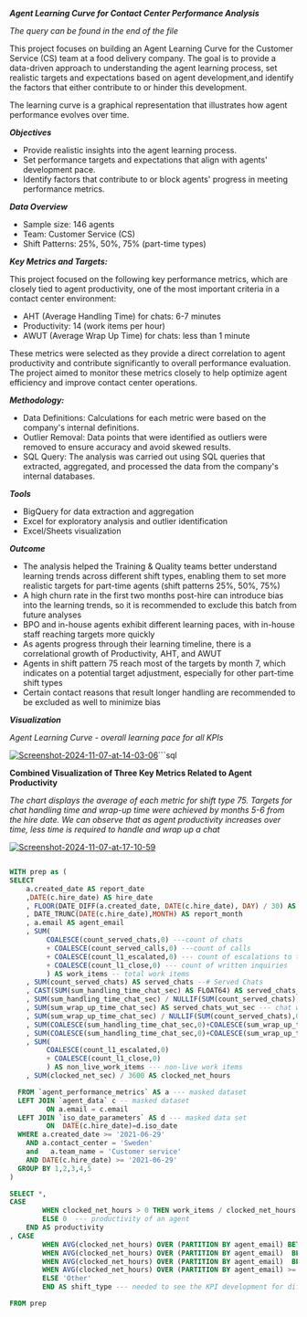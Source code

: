
***Agent Learning Curve for Contact Center Performance Analysis***

*The query can be found in the end of the file*

This project focuses on building an Agent Learning Curve for the Customer Service (CS) team at a food delivery company.
The goal is to provide a data-driven approach to understanding the agent learning process, set realistic targets and expectations based on agent development,and identify the factors that either contribute to or hinder this development.

The learning curve is a graphical representation that illustrates how agent performance evolves over time.

***Objectives***
- Provide realistic insights into the agent learning process.
- Set performance targets and expectations that align with agents' development pace.
- Identify factors that contribute to or block agents' progress in meeting performance metrics.

***Data Overview***
- Sample size: 146 agents
- Team: Customer Service (CS)
- Shift Patterns: 25%, 50%, 75% (part-time types)

***Key Metrics and Targets:***

This project focused on the following key performance metrics, which are closely tied to agent productivity, one of the most important criteria in a contact center environment:

- AHT (Average Handling Time) for chats: 6-7 minutes
- Productivity: 14 (work items per hour)
- AWUT (Average Wrap Up Time) for chats: less than 1 minute

These metrics were selected as they provide a direct correlation to agent productivity and contribute significantly to overall performance evaluation. The project aimed to monitor these metrics closely to help optimize agent efficiency and improve contact center operations.

***Methodology:***
- Data Definitions: Calculations for each metric were based on the company's internal definitions.
- Outlier Removal: Data points that were identified as outliers were removed to ensure accuracy and avoid skewed results.
- SQL Query: The analysis was carried out using SQL queries that extracted, aggregated, and processed the data from the company's internal databases.

***Tools***
- BigQuery for data extraction and aggregation
- Excel for exploratory analysis and outlier identification
- Excel/Sheets visualization

***Outcome***

- The analysis helped the Training & Quality teams better understand learning trends across different shift types, enabling them to set more realistic targets for part-time agents (shift patterns 25%, 50%, 75%)
- A high churn rate in the first two months post-hire can introduce bias into the learning trends, so it is recommended to exclude this batch from future analyses
- BPO and in-house agents exhibit different learning paces, with in-house staff reaching targets more quickly
- As agents progress through their learning timeline, there is a correlational growth of Productivity, AHT, and AWUT
- Agents in shift pattern 75 reach most of the targets by month 7, which indicates on a potential target adjustment, especially for other part-time shift types
- Certain contact reasons that result longer handling are recommended to be excluded as well to minimize bias

***Visualization***

*Agent Learning Curve - overall learning pace for all KPIs*

<a href="https://ibb.co/SmFsXkb"><img src="https://i.ibb.co/YdHR75m/Screenshot-2024-11-07-at-14-03-06.png" alt="Screenshot-2024-11-07-at-14-03-06" border="0"></a>```sql

**Combined Visualization of Three Key Metrics Related to Agent Productivity**

*The chart displays the average of each metric for shift type 75. Targets for chat handling time and wrap-up time were achieved by months 5-6 from the hire date. We can observe that as agent productivity increases over time, less time is required to handle and wrap up a chat*

<a href="https://ibb.co/C7GmTgm"><img src="https://i.ibb.co/4TrK5zK/Screenshot-2024-11-07-at-17-10-59.png" alt="Screenshot-2024-11-07-at-17-10-59" border="0"></a>


```sql

WITH prep as (
SELECT 
    a.created_date AS report_date
    ,DATE(c.hire_date) AS hire_date
    , FLOOR(DATE_DIFF(a.created_date, DATE(c.hire_date), DAY) / 30) AS monthly_stage --- required to group performance metrics of agents from hire date to evaluate KPI progression
    , DATE_TRUNC(DATE(c.hire_date),MONTH) AS report_month
    , a.email AS agent_email
    , SUM(
         COALESCE(count_served_chats,0) ---count of chats
         + COALESCE(count_served_calls,0) ---count of calls
         + COALESCE(count_l1_escalated,0) --- count of escalations to the second line of support
         + COALESCE(count_l1_close,0) --- count of written inquiries
         ) AS work_items -- total work items 
    , SUM(count_served_chats) AS served_chats --# Served Chats
    , CAST(SUM(sum_handling_time_chat_sec) AS FLOAT64) AS served_chats_ht_sec --- chat handling time
    , SUM(sum_handling_time_chat_sec) / NULLIF(SUM(count_served_chats),0) / 60 AS served_chats_aht --- AVG chat handling time
    , SUM(sum_wrap_up_time_chat_sec) AS served_chats_wut_sec --- chat wrap-up time in seconds
    , SUM(sum_wrap_up_time_chat_sec) / NULLIF(SUM(count_served_chats),0) / 60 AS served_chats_awut --- AVG chat wrap up time in seconds
    , SUM(COALESCE(sum_handling_time_chat_sec,0)+COALESCE(sum_wrap_up_time_chat_sec,0)) AS served_chats_tht_sec --- total chat handling time (handling+wrap up)
    , SUM(COALESCE(sum_handling_time_chat_sec,0)+COALESCE(sum_wrap_up_time_chat_sec,0)) / NULLIF(SUM(count_served_chats),0) / 60 AS served_chats_atht --- AVG chat total handling time
    , SUM(
         COALESCE(count_l1_escalated,0)
         + COALESCE(count_l1_close,0)
         ) AS non_live_work_items --- non-live work items
    , SUM(clocked_net_sec) / 3600 AS clocked_net_hours

  FROM `agent_performance_metrics` AS a --- masked dataset
  LEFT JOIN `agent_data` c -- masked dataset
         ON a.email = c.email
  LEFT JOIN `iso_date_parameters` AS d --- masked data set
         ON  DATE(c.hire_date)=d.iso_date
  WHERE a.created_date >= '2021-06-29'
    AND a.contact_center = 'Sweden'
    and   a.team_name = 'Customer service'
    AND DATE(c.hire_date) >= '2021-06-29'
  GROUP BY 1,2,3,4,5
) 

SELECT *,
CASE 
        WHEN clocked_net_hours > 0 THEN work_items / clocked_net_hours
        ELSE 0  --- productivity of an agent
    END AS productivity
, CASE 
        WHEN AVG(clocked_net_hours) OVER (PARTITION BY agent_email) BETWEEN 0 AND 10 THEN '25'
        WHEN AVG(clocked_net_hours) OVER (PARTITION BY agent_email)  BETWEEN 10 AND 20 THEN '50'
        WHEN AVG(clocked_net_hours) OVER (PARTITION BY agent_email)  BETWEEN 20 AND 30 THEN '75'
        WHEN AVG(clocked_net_hours) OVER (PARTITION BY agent_email) >= 30 THEN '100'
        ELSE 'Other'
        END AS shift_type --- needed to see the KPI development for different shift types, as there are part-timers (25,50,75)

FROM prep
